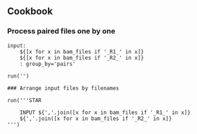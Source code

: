 ## Cookbook

### Process paired files one by one

```
input:
    ${[x for x in bam_files if '_R1_' in x]}
    ${[x for x in bam_files if '_R2_' in x]}
    : group_by='pairs'

run('')

### Arrange input files by filenames

run('''STAR

    INPUT ${','.join([x for x in bam_files if '_R1_' in x]}
    ${','.join([x for x in bam_files if '_R2_' in x]}
''')